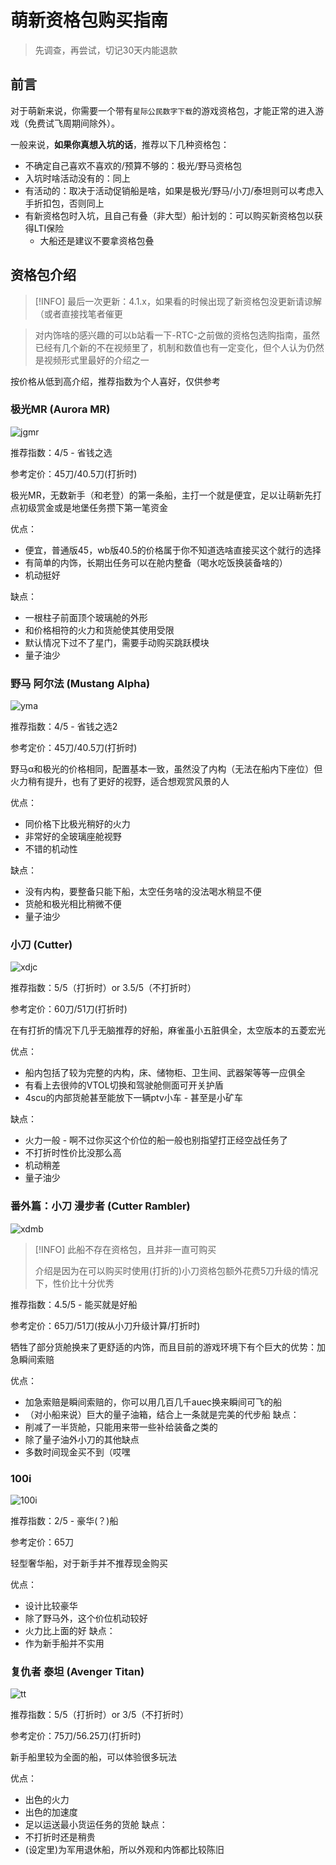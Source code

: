 # 萌新资格包购买指南

> 先调查，再尝试，切记30天内能退款

## 前言

对于萌新来说，你需要一个带有`星际公民数字下载`的游戏资格包，才能正常的进入游戏（免费试飞周期间除外）。

一般来说，**如果你真想入坑的话**，推荐以下几种资格包：
- 不确定自己喜欢不喜欢的/预算不够的：极光/野马资格包
- 入坑时啥活动没有的：同上
- 有活动的：取决于活动促销船是啥，如果是极光/野马/小刀/泰坦则可以考虑入手折扣包，否则同上
- 有新资格包时入坑，且自己有叠（非大型）船计划的：可以购买新资格包以获得LTI保险
    - 大船还是建议不要拿资格包叠

## 资格包介绍

> [!INFO]
> 最后一次更新：4.1.x，如果看的时候出现了新资格包没更新请谅解（或者直接找笔者催更

> 对内饰啥的感兴趣的可以b站看一下-RTC-之前做的资格包选购指南，虽然已经有几个新的不在视频里了，机制和数值也有一定变化，但个人认为仍然是视频形式里最好的介绍之一

按价格从低到高介绍，推荐指数为个人喜好，仅供参考

### 极光MR (Aurora MR)

![jgmr](https://pic1.imgdb.cn/item/680097e388c538a9b5d5b790.png)

推荐指数：4/5 - 省钱之选

参考定价：45刀/40.5刀(打折时)

极光MR，无数新手（和老登）的第一条船，主打一个就是便宜，足以让萌新先打点初级赏金或是地堡任务攒下第一笔资金

优点：
- 便宜，普通版45，wb版40.5的价格属于你不知道选啥直接买这个就行的选择
- 有简单的内饰，长期出任务可以在舱内整备（喝水吃饭换装备啥的）
- 机动挺好

缺点：
- 一根柱子前面顶个玻璃舱的外形
- 和价格相符的火力和货舱使其使用受限
- 默认情况下过不了星门，需要手动购买跳跃模块
- 量子油少

### 野马 阿尔法 (Mustang Alpha)

![yma](https://pic1.imgdb.cn/item/680099c488c538a9b5d5bf40.png)

推荐指数：4/5 - 省钱之选2

参考定价：45刀/40.5刀(打折时)

野马α和极光的价格相同，配置基本一致，虽然没了内构（无法在船内下座位）但火力稍有提升，也有了更好的视野，适合想观赏风景的人

优点：
- 同价格下比极光稍好的火力
- 非常好的全玻璃座舱视野
- 不错的机动性

缺点：
- 没有内构，要整备只能下船，太空任务啥的没法喝水稍显不便
- 货舱和极光相比稍微不便
- 量子油少

### 小刀 (Cutter)

![xdjc](https://pic1.imgdb.cn/item/68009b6188c538a9b5d5c686.png)

推荐指数：5/5（打折时）or 3.5/5（不打折时）

参考定价：60刀/51刀(打折时)

在有打折的情况下几乎无脑推荐的好船，麻雀虽小五脏俱全，太空版本的五菱宏光

优点：
- 船内包括了较为完整的内构，床、储物柜、卫生间、武器架等等一应俱全
- 有看上去很帅的VTOL切换和驾驶舱侧面可开关护盾
- 4scu的内部货舱甚至能放下一辆ptv小车 - 甚至是小矿车

缺点：
- 火力一般 - 啊不过你买这个价位的船一般也别指望打正经空战任务了
- 不打折时性价比没那么高
- 机动稍差
- 量子油少

### 番外篇：小刀 漫步者 (Cutter Rambler)

![xdmb](https://pic1.imgdb.cn/item/6800a1e788c538a9b5d5e578.png)

> [!INFO]
> 此船不存在资格包，且并非一直可购买
> 
> 介绍是因为在可以购买时使用(打折的)小刀资格包额外花费5刀升级的情况下，性价比十分优秀

推荐指数：4.5/5 - 能买就是好船

参考定价：65刀/51刀(按从小刀升级计算/打折时)

牺牲了部分货舱换来了更舒适的内饰，而且目前的游戏环境下有个巨大的优势：加急瞬间索赔

优点：
- 加急索赔是瞬间索赔的，你可以用几百几千auec换来瞬间可飞的船
- （对小船来说）巨大的量子油箱，结合上一条就是完美的代步船
缺点：
- 削减了一半货舱，只能用来带一些补给装备之类的
- 除了量子油外小刀的其他缺点
- 多数时间现金买不到（哎嘿

### 100i

![100i](https://pic1.imgdb.cn/item/680369d358cb8da5c8b5912f.png)

推荐指数：2/5 - 豪华(？)船

参考定价：65刀

轻型奢华船，对于新手并不推荐现金购买

优点：
- 设计比较豪华
- 除了野马外，这个价位机动较好
- 火力比上面的好
缺点：
- 作为新手船并不实用

### 复仇者 泰坦 (Avenger Titan)

![tt](https://pic1.imgdb.cn/item/68036aaf58cb8da5c8b59560.png)

推荐指数：5/5（打折时）or 3/5（不打折时）

参考定价：75刀/56.25刀(打折时)

新手船里较为全面的船，可以体验很多玩法

优点：
- 出色的火力
- 出色的加速度
- 足以运送最小货运任务的货舱
缺点：
- 不打折时还是稍贵
- (设定里)为军用退休船，所以外观和内饰都比较陈旧

